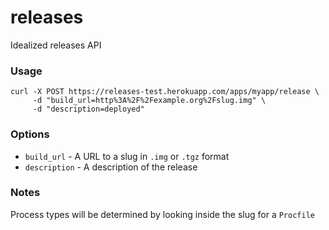 # releases

Idealized releases API

### Usage

    curl -X POST https://releases-test.herokuapp.com/apps/myapp/release \
         -d "build_url=http%3A%2F%2Fexample.org%2Fslug.img" \         
         -d "description=deployed"
         
### Options

* `build_url` - A URL to a slug in `.img` or `.tgz` format
* `description` - A description of the release

### Notes

Process types will be determined by looking inside the slug for a `Procfile`